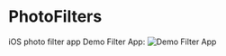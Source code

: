 # PhotoFilters
iOS photo filter app
Demo Filter App: 
![Demo Filter App](https://github.com/heggy231/Asset/FilterApp.png "Filter App Screenshot")
